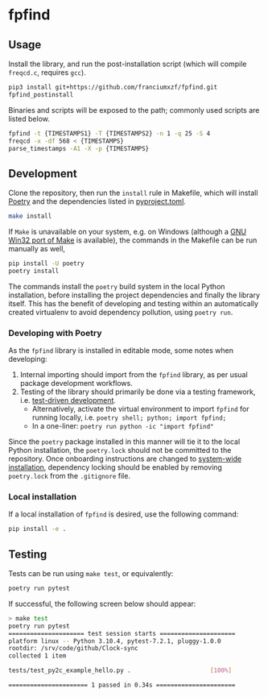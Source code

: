 # fpfind

## Usage

Install the library, and run the post-installation script (which will compile `freqcd.c`, requires `gcc`).

```bash
pip3 install git+https://github.com/franciumxzf/fpfind.git
fpfind_postinstall
```

Binaries and scripts will be exposed to the path; commonly used scripts are listed below.

```bash
fpfind -t {TIMESTAMPS1} -T {TIMESTAMPS2} -n 1 -q 25 -S 4
freqcd -x -df 568 < {TIMESTAMPS}
parse_timestamps -A1 -X -p {TIMESTAMPS}
```

## Development

Clone the repository, then run the `install` rule in Makefile, which will install [Poetry](https://python-poetry.org/) and the dependencies listed in [pyproject.toml](pyproject.toml).

```bash
make install
```

If `Make` is unavailable on your system, e.g. on Windows (although a [GNU Win32 port of Make](https://gnuwin32.sourceforge.net/packages/make.htm) is available), the commands in the Makefile can be run manually as well,

```bash
pip install -U poetry
poetry install
```

The commands install the `poetry` build system in the local Python installation, before installing the project dependencies and finally the library itself. This has the benefit of developing and testing within an automatically created virtualenv to avoid dependency pollution, using `poetry run`.

### Developing with Poetry

As the `fpfind` library is installed in editable mode, some notes when developing:

1. Internal importing should import from the `fpfind` library, as per usual package development workflows.
1. Testing of the library should primarily be done via a testing framework, i.e. [test-driven development](https://en.wikipedia.org/wiki/Test-driven_development).
   * Alternatively, activate the virtual environment to import `fpfind` for running locally, i.e. `poetry shell; python; import fpfind;`
   * In a one-liner: `poetry run python -ic "import fpfind"`

Since the `poetry` package installed in this manner will tie it to the local Python installation, the `poetry.lock` should not be committed to the repository. Once onboarding instructions are changed to [system-wide installation](https://python-poetry.org/docs/), dependency locking should be enabled by removing `poetry.lock` from the `.gitignore` file.

### Local installation

If a local installation of `fpfind` is desired, use the following command:

```bash
pip install -e .
```

## Testing

Tests can be run using `make test`, or equivalently:

```bash
poetry run pytest
```

If successful, the following screen below should appear:

```bash
> make test
poetry run pytest
===================== test session starts =====================
platform linux -- Python 3.10.4, pytest-7.2.1, pluggy-1.0.0
rootdir: /srv/code/github/Clock-sync
collected 1 item

tests/test_py2c_example_hello.py .                      [100%]

====================== 1 passed in 0.34s ======================
```

